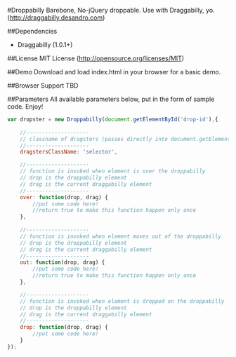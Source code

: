 #Droppabilly
Barebone, No-jQuery droppable. Use with Draggabilly, yo. (http://draggabilly.desandro.com)

##Dependencies
- Draggabilly (1.0.1+)

##License
MIT License (http://opensource.org/licenses/MIT)

##Demo
Download and load index.html in your browser for a basic demo.

##Browser Support
TBD

##Parameters
All available parameters below, put in the form of sample code. Enjoy!

``` js
var dropster = new Droppabilly(document.getElementById('drop-id'),{
	
	//--------------------
	// classname of dragsters (passes directly into document.getElementsByClassName)
	//--------------------
	dragstersClassName: 'selector',

	//--------------------
	// function is invoked when element is over the droppabilly
	// drop is the droppabilly element
	// drag is the current draggabilly element
	//--------------------
	over: function(drop, drag) {
		//put some code here!
		//return true to make this function happen only once
	},
	
	//--------------------
	// function is invoked when element moves out of the droppabilly
	// drop is the droppabilly element
	// drag is the current draggabilly element
	//--------------------
	out: function(drop, drag) {
		//put some code here!
		//return true to make this function happen only once
	},

	//--------------------
	// function is invoked when element is dropped on the droppabilly
	// drop is the droppabilly element
	// drag is the current draggabilly element
	//--------------------
	drop: function(drop, drag) {
		//put some code here!
	}
});
```

